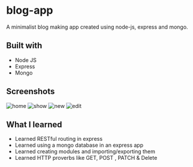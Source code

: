 # blog-app
A minimalist blog making app created using node-js, express and mongo.

## Built with

- Node JS
- Express
- Mongo

## Screenshots
![home](https://user-images.githubusercontent.com/54875911/151332823-39f4a2cd-088b-4af2-a305-36e965106854.PNG)
![show](https://user-images.githubusercontent.com/54875911/151332861-210883d7-a53f-4ea5-abc2-bca3e336af02.PNG)
![new](https://user-images.githubusercontent.com/54875911/151332941-8b3f3995-b8f5-45bb-ad9d-1b87266a7a76.PNG)
![edit](https://user-images.githubusercontent.com/54875911/151333242-2970fbe0-85c4-4116-b47f-9f3d80792d43.PNG)


## What I learned
- Learned RESTful routing in express
- Learned using a mongo database in an express app
- Learned creating modules and importing/exporting them
- Learned HTTP proverbs like GET, POST , PATCH & Delete

